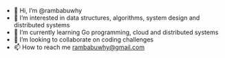 - 👋 Hi, I’m @rambabuwhy
- 👀 I’m interested in data structures, algorithms, system design and  distributed systems
- 🌱 I’m currently learning Go programming, cloud and distributed systems
- 💞️ I’m looking to collaborate on coding challenges
- 📫 How to reach me rambabuwhy@gmail.com

<!---
rambabuwhy/rambabuwhy is a ✨ special ✨ repository because its `README.md` (this file) appears on your GitHub profile.
You can click the Preview link to take a look at your changes.
--->
